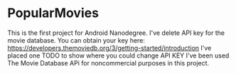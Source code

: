 # PopularMovies
This is the first project for Android Nanodegree. 
I've delete API key for the movie database. You can obtain your key here: https://developers.themoviedb.org/3/getting-started/introduction
I've placed one TODO to show where you could change API KEY
I've been used The Movie Database APi for noncommercial purposes in this project.
